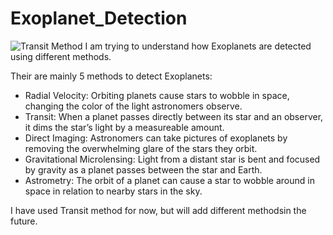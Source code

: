 
# Exoplanet_Detection

![Transit Method](https://qph.cf2.quoracdn.net/main-qimg-8bd6bbc8397413753f5d2eba266fd946.webp)
I am trying to understand how Exoplanets are detected using different methods.

Their are mainly 5 methods to detect Exoplanets:

- Radial Velocity: Orbiting planets cause stars to wobble in space, changing the color of the light astronomers observe.
- Transit: When a planet passes directly between its star and an observer, it dims the star’s light by  a measureable amount.
- Direct Imaging: Astronomers can take pictures of exoplanets by removing the overwhelming glare of the stars they orbit.
- Gravitational Microlensing: Light from a distant star is bent and focused by gravity as a planet passes between the star and Earth.
- Astrometry: The orbit of a planet can cause a star to wobble around in space in relation to nearby stars in the sky.

I have used Transit method for now, but will add different methodsin the future.
